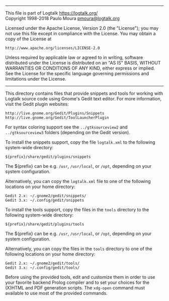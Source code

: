 ________________________________________________________________________

This file is part of Logtalk <https://logtalk.org/>  
Copyright 1998-2018 Paulo Moura <pmoura@logtalk.org>

Licensed under the Apache License, Version 2.0 (the "License");
you may not use this file except in compliance with the License.
You may obtain a copy of the License at

    http://www.apache.org/licenses/LICENSE-2.0

Unless required by applicable law or agreed to in writing, software
distributed under the License is distributed on an "AS IS" BASIS,
WITHOUT WARRANTIES OR CONDITIONS OF ANY KIND, either express or implied.
See the License for the specific language governing permissions and
limitations under the License.
________________________________________________________________________


This directory contains files that provide snippets and tools for
working with Logtalk source code using Gnome's Gedit text editor.
For more information, visit the Gedit plugin websites:

	http://live.gnome.org/Gedit/Plugins/Snippets
	http://live.gnome.org/Gedit/ToolLauncherPlugin

For syntax coloring support see the `../gtksourceview2` and
`../gtksourceview3` folders (depending on the Gedit version).


To install the snippets support, copy the file `logtalk.xml` to  the
following system-wide directory:

	${prefix}/share/gedit/plugins/snippets

The ${prefix} can be e.g. `/usr`, `/usr/local`, or `/opt`, depending 
on your system configuration.

Alternatively, you can copy the `logtalk.xml` file to one of the following 
locations on your home directory:

	Gedit 2.x: ~/.gnome2/gedit/snippets/
	Gedit 3.x: ~/.config/gedit/snippets

To install the tools support, copy the files in the `tools` directory to
the following system-wide directory:

	${prefix}/share/gedit/plugins/tools

The ${prefix} can be e.g. `/usr`, `/usr/local`, or `/opt`, depending on
your system configuration.

Alternatively, you can copy the files in the `tools` directory to one of
the following locations on your home directory:

	Gedit 2.x: ~/.gnome2/gedit/tools/
	Gedit 3.x: ~/.config/gedit/tools/

Before using the provided tools, edit and customize them in order to
use your favorite backend Prolog compiler and to set your choices
for the (X)HTML and PDF generation scripts. The `xdg-open` command
must available to use most of the provided commands.
